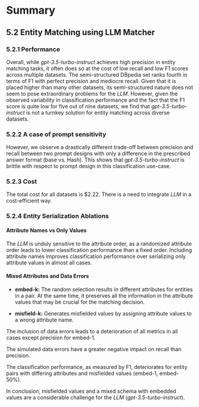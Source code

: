 # Summary

## 5.2 Entity Matching using LLM Matcher

### 5.2.1 Performance

Overall, while *gpt-3.5-turbo-instruct* achieves high precision in entity matching tasks, it often does so at the cost of low recall and low F1 scores across multiple datasets. The semi-structured DBpedia set ranks fourth in terms of F1 with perfect precision and mediocre recall. Given that it is placed higher than many other datasets, its semi-structured nature does not seem to pose extraordinary problems for the *LLM*. However, given the observed variability in classification performance and the fact that the F1 score is quite low for five out of nine datasets, we find that *gpt-3.5-turbo-instruct* is not a turnkey solution for entity matching across diverse datasets.

### 5.2.2 A case of prompt sensitivity

However, we observe a drastically different trade-off between precision and recall between two prompt designs with only a difference in the prescribed answer format (base vs. Hash). This shows that *gpt-3.5-turbo-instruct* is brittle with respect to prompt design in this classification use-case.

### 5.2.3 Cost

The total cost for all datasets is $2.22. There is a need to integrate *LLM* in a cost-efficient way.

### 5.2.4 Entity Serialization Ablations

#### Attribute Names vs Only Values

The *LLM* is unduly sensitive to the attribute order, as a randomized attribute order leads to lower classification performance than a fixed order. Including attribute names improves classification performance over serializing only attribute values in almost all cases.

#### Mixed Attributes and Data Errors

- **embed-k:** The random selection results in different attributes for entities in a pair. At the same time, it preserves all the information in the attribute values that may be crucial for the matching decision.

- **misfield-k:** Generates misfielded values by assigning attribute values to a wrong attribute name.

The inclusion of data errors leads to a deterioration of all metrics in all cases except precision for embed-1. 

The simulated data errors have a greater negative impact on recall than precision. 

The classification performance, as measured by F1, deteriorates for entity pairs with differing attributes and misfielded values (embed-1, embed-50%).

In conclusion, misfielded values and a mixed schema with embedded values are a considerable challenge for the *LLM* (*gpt-3.5-turbo-instruct*).
